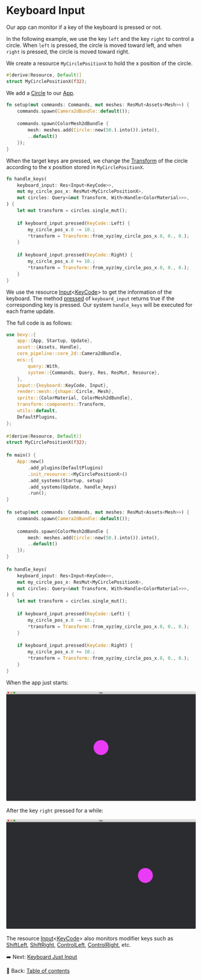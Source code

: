 # Keyboard Input

Our app can monitor if a key of the keyboard is pressed or not.

In the following example, we use the key `left` and the key `right` to control a circle.
When `left` is pressed, the circle is moved toward left, and when `right` is pressed, the circle is moved toward right.

We create a resource `MyCirclePositionX` to hold the x position of the circle.

```rust
#[derive(Resource, Default)]
struct MyCirclePositionX(f32);
```

We add a [Circle](https://docs.rs/bevy/0.12.1/bevy/prelude/shape/struct.Circle.html) to our [App](https://docs.rs/bevy/latest/bevy/app/struct.App.html).

```rust
fn setup(mut commands: Commands, mut meshes: ResMut<Assets<Mesh>>) {
    commands.spawn(Camera2dBundle::default());

    commands.spawn(ColorMesh2dBundle {
        mesh: meshes.add(Circle::new(50.).into()).into(),
        ..default()
    });
}
```

When the target keys are pressed, we change the [Transform](https://docs.rs/bevy/latest/bevy/transform/components/struct.Transform.html) of the circle according to the x position stored in `MyCirclePositionX`.

```rust
fn handle_keys(
    keyboard_input: Res<Input<KeyCode>>,
    mut my_circle_pos_x: ResMut<MyCirclePositionX>,
    mut circles: Query<&mut Transform, With<Handle<ColorMaterial>>>,
) {
    let mut transform = circles.single_mut();

    if keyboard_input.pressed(KeyCode::Left) {
        my_circle_pos_x.0 -= 10.;
        *transform = Transform::from_xyz(my_circle_pos_x.0, 0., 0.);
    }

    if keyboard_input.pressed(KeyCode::Right) {
        my_circle_pos_x.0 += 10.;
        *transform = Transform::from_xyz(my_circle_pos_x.0, 0., 0.);
    }
}
```

We use the resource [Input](https://docs.rs/bevy/0.12.1/bevy/input/struct.Input.html)<[KeyCode](https://docs.rs/bevy/latest/bevy/input/keyboard/enum.KeyCode.html)> to get the information of the keyboard.
The method [pressed](https://docs.rs/bevy/0.12.1/bevy/input/struct.Input.html#method.pressed) of `keyboard_input` returns true if the corresponding key is pressed.
Our system `handle_keys` will be executed for each frame update.

The full code is as follows:

```rust
use bevy::{
    app::{App, Startup, Update},
    asset::{Assets, Handle},
    core_pipeline::core_2d::Camera2dBundle,
    ecs::{
        query::With,
        system::{Commands, Query, Res, ResMut, Resource},
    },
    input::{keyboard::KeyCode, Input},
    render::mesh::{shape::Circle, Mesh},
    sprite::{ColorMaterial, ColorMesh2dBundle},
    transform::components::Transform,
    utils::default,
    DefaultPlugins,
};

#[derive(Resource, Default)]
struct MyCirclePositionX(f32);

fn main() {
    App::new()
        .add_plugins(DefaultPlugins)
        .init_resource::<MyCirclePositionX>()
        .add_systems(Startup, setup)
        .add_systems(Update, handle_keys)
        .run();
}

fn setup(mut commands: Commands, mut meshes: ResMut<Assets<Mesh>>) {
    commands.spawn(Camera2dBundle::default());

    commands.spawn(ColorMesh2dBundle {
        mesh: meshes.add(Circle::new(50.).into()).into(),
        ..default()
    });
}

fn handle_keys(
    keyboard_input: Res<Input<KeyCode>>,
    mut my_circle_pos_x: ResMut<MyCirclePositionX>,
    mut circles: Query<&mut Transform, With<Handle<ColorMaterial>>>,
) {
    let mut transform = circles.single_mut();

    if keyboard_input.pressed(KeyCode::Left) {
        my_circle_pos_x.0 -= 10.;
        *transform = Transform::from_xyz(my_circle_pos_x.0, 0., 0.);
    }

    if keyboard_input.pressed(KeyCode::Right) {
        my_circle_pos_x.0 += 10.;
        *transform = Transform::from_xyz(my_circle_pos_x.0, 0., 0.);
    }
}
```

When the app just starts:

![Keyboard Input 1](./pic/keyboard_input_1.png)

After the key `right` pressed for a while:

![Keyboard Input 2](./pic/keyboard_input_2.png)

The resource [Input](https://docs.rs/bevy/0.12.1/bevy/input/struct.Input.html)<[KeyCode](https://docs.rs/bevy/latest/bevy/input/keyboard/enum.KeyCode.html)> also monitors modifier keys such as [ShiftLeft](https://docs.rs/bevy/latest/bevy/input/keyboard/enum.KeyCode.html#variant.ShiftLeft), [ShiftRight](https://docs.rs/bevy/latest/bevy/input/keyboard/enum.KeyCode.html#variant.ShiftRight), [ControlLeft](https://docs.rs/bevy/latest/bevy/input/keyboard/enum.KeyCode.html#variant.ControlLeft), [ControlRight](https://docs.rs/bevy/latest/bevy/input/keyboard/enum.KeyCode.html#variant.ControlRight), etc.

:arrow_right:  Next: [Keyboard Just Input](./keyboard_just_input.md)

:blue_book: Back: [Table of contents](./../README.md)
